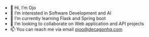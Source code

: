 - 👋 Hi, I’m Ojo 
- 👀 I’m interested in Software Development and AI
- 🌱 I’m currently learning Flask and Spring boot
- 💞️ I’m looking to collaborate on Web application and API projects
- 📫 You can reach me via email ojoo@decagonhq.com

<!---
ojov/ojov is a ✨ special ✨ repository because its `README.md` (this file) appears on your GitHub profile.
You can click the Preview link to take a look at your changes.
--->
